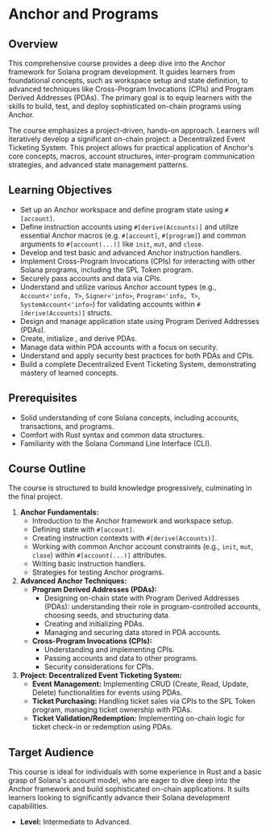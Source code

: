 # Anchor and Programs

## Overview

This comprehensive course provides a deep dive into the Anchor framework for Solana program development. It guides learners from foundational concepts, such as workspace setup and state definition, to advanced techniques like Cross-Program Invocations (CPIs) and Program Derived Addresses (PDAs). The primary goal is to equip learners with the skills to build, test, and deploy sophisticated on-chain programs using Anchor.

The course emphasizes a project-driven, hands-on approach. Learners will iteratively develop a significant on-chain project: a Decentralized Event Ticketing System. This project allows for practical application of Anchor's core concepts, macros, account structures, inter-program communication strategies, and advanced state management patterns.

## Learning Objectives

- Set up an Anchor workspace and define program state using `#[account]`.
- Define instruction accounts using `#[derive(Accounts)]` and utilize essential Anchor macros (e.g. `#[account]`, `#[program]`) and common arguments to `#[account(...)]` like `init`, `mut`, and `close`.
- Develop and test basic and advanced Anchor instruction handlers.
- Implement Cross-Program Invocations (CPIs) for interacting with other Solana programs, including the SPL Token program.
- Securely pass accounts and data via CPIs.
- Understand and utilize various Anchor account types (e.g., `Account<'info, T>`, `Signer<'info>`, `Program<'info, T>`, `SystemAccount<'info>`) for validating accounts within `#[derive(Accounts)]` structs.
- Design and manage application state using Program Derived Addresses (PDAs).
- Create, initialize , and derive PDAs.
- Manage data within PDA accounts with a focus on security.
- Understand and apply security best practices for both PDAs and CPIs.
- Build a complete Decentralized Event Ticketing System, demonstrating mastery of learned concepts.

## Prerequisites

- Solid understanding of core Solana concepts, including accounts, transactions, and programs.
- Comfort with Rust syntax and common data structures.
- Familiarity with the Solana Command Line Interface (CLI).

## Course Outline

The course is structured to build knowledge progressively, culminating in the final project.

1.  **Anchor Fundamentals:**
    - Introduction to the Anchor framework and workspace setup.
    - Defining state with `#[account]`.
    - Creating instruction contexts with `#[derive(Accounts)]`.
    - Working with common Anchor account constraints (e.g., `init`, `mut`, `close`) within `#[account(...)]` attributes.
    - Writing basic instruction handlers.
    - Strategies for testing Anchor programs.
2.  **Advanced Anchor Techniques:**
    - **Program Derived Addresses (PDAs):**
      - Designing on-chain state with Program Derived Addresses (PDAs): understanding their role in program-controlled accounts, choosing seeds, and structuring data.
      - Creating and initializing PDAs.
      - Managing and securing data stored in PDA accounts.
    - **Cross-Program Invocations (CPIs):**
      - Understanding and implementing CPIs.
      - Passing accounts and data to other programs.
      - Security considerations for CPIs.
3.  **Project: Decentralized Event Ticketing System:**
    - **Event Management:** Implementing CRUD (Create, Read, Update, Delete) functionalities for events using PDAs.
    - **Ticket Purchasing:** Handling ticket sales via CPIs to the SPL Token program, managing ticket ownership with PDAs.
    - **Ticket Validation/Redemption:** Implementing on-chain logic for ticket check-in or redemption using PDAs.

## Target Audience

This course is ideal for individuals with some experience in Rust and a basic grasp of Solana's account model, who are eager to dive deep into the Anchor framework and build sophisticated on-chain applications. It suits learners looking to significantly advance their Solana development capabilities.

- **Level:** Intermediate to Advanced.
